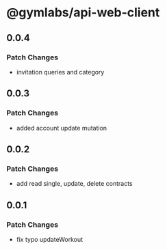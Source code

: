# @gymlabs/api-web-client

## 0.0.4

### Patch Changes

- invitation queries and category

## 0.0.3

### Patch Changes

- added account update mutation

## 0.0.2

### Patch Changes

- add read single, update, delete contracts

## 0.0.1

### Patch Changes

- fix typo updateWorkout
